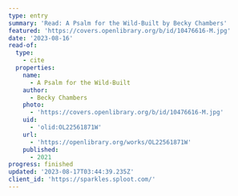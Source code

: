```yaml
---
type: entry
summary: 'Read: A Psalm for the Wild-Built by Becky Chambers'
featured: 'https://covers.openlibrary.org/b/id/10476616-M.jpg'
date: '2023-08-16'
read-of:
  type:
    - cite
  properties:
    name:
      - A Psalm for the Wild-Built
    author:
      - Becky Chambers
    photo:
      - 'https://covers.openlibrary.org/b/id/10476616-M.jpg'
    uid:
      - 'olid:OL22561871W'
    url:
      - 'https://openlibrary.org/works/OL22561871W'
    published:
      - 2021
progress: finished
updated: '2023-08-17T03:44:39.235Z'
client_id: 'https://sparkles.sploot.com/'
---
```


